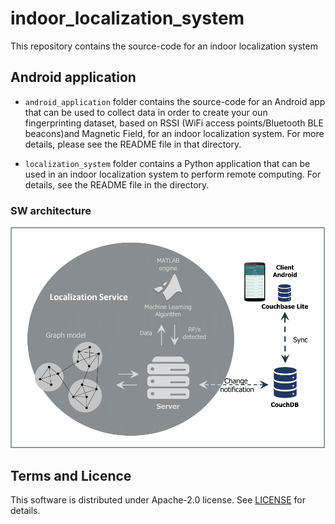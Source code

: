 # indoor_localization_system
This repository contains the source-code for an indoor localization system

## Android application
* `android_application` folder contains the source-code for an Android app that can be used to collect data in order to create your oun fingerprinting dataset, based on RSSI (WiFi access points/Bluetooth BLE beacons)and Magnetic Field, for an indoor localization system. 
For more details, please see the README file in that directory.

* `localization_system` folder contains a Python application that can be used in an indoor localization system to perform remote computing. 
For details, see the README file in the directory.

### SW architecture
![sw](img/architecture.png)

## Terms and Licence
This software is distributed under Apache-2.0 license. See [LICENSE](LICENSE) for details.